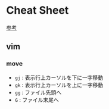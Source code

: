 # Cheat Sheet
[参考](http://seesaawiki.jp/w/yoynizi9691/d/vim%a4%ce%bb%c8%a4%a4%ca%fd)

## vim

### move
- `gj` : 表示行上カーソルを下に一字移動
- `gk` : 表示行上カーソルを上に一字移動
- `gg` : ファイル先頭へ
- `G`  : ファイル末尾へ

